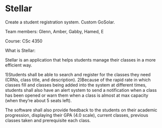 # Stellar

Create a student registration system. Custom GoSolar. 

Team members: Glenn, Amber, Gabby, Hamed, E

Course: CSc 4350

What is Stellar:

Stellar is an application that helps students manage their classes in a more efficient way. 

1)Students shall be able to search and register for the classes they need (CRNs, class title, and description). 
2)Because of the rapid rate in which classes fill and classes being added into the system at different times, students shall also have an alert system to send a notification when a class has been opened or warn them when a class is almost at max capacity (when they’re about 5 seats left). 

The software shall also provide feedback to the students on their academic progression, displaying their GPA (4.0 scale), current classes, previous classes taken and prerequisite each class.  


